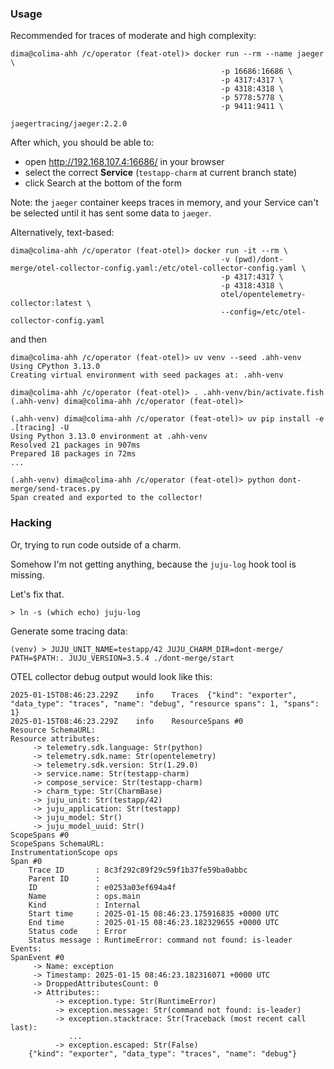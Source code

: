 ### Usage

Recommended for traces of moderate and high complexity:

```command
dima@colima-ahh /c/operator (feat-otel)> docker run --rm --name jaeger \
                                               -p 16686:16686 \
                                               -p 4317:4317 \
                                               -p 4318:4318 \
                                               -p 5778:5778 \
                                               -p 9411:9411 \
                                               jaegertracing/jaeger:2.2.0
```

After which, you should be able to:
- open http://192.168.107.4:16686/ in your browser
- select the correct **Service** (`testapp-charm` at current branch state)
- click Search at the bottom of the form

Note: the `jaeger` container keeps traces in memory, and your Service can't be selected
until it has sent some data to `jaeger`.

Alternatively, text-based:

```command
dima@colima-ahh /c/operator (feat-otel)> docker run -it --rm \
                                               -v (pwd)/dont-merge/otel-collector-config.yaml:/etc/otel-collector-config.yaml \
                                               -p 4317:4317 \
                                               -p 4318:4318 \
                                               otel/opentelemetry-collector:latest \
                                               --config=/etc/otel-collector-config.yaml
```

and then

```command
dima@colima-ahh /c/operator (feat-otel)> uv venv --seed .ahh-venv
Using CPython 3.13.0
Creating virtual environment with seed packages at: .ahh-venv

dima@colima-ahh /c/operator (feat-otel)> . .ahh-venv/bin/activate.fish
(.ahh-venv) dima@colima-ahh /c/operator (feat-otel)>

(.ahh-venv) dima@colima-ahh /c/operator (feat-otel)> uv pip install -e .[tracing] -U
Using Python 3.13.0 environment at .ahh-venv
Resolved 21 packages in 907ms
Prepared 18 packages in 72ms
...

(.ahh-venv) dima@colima-ahh /c/operator (feat-otel)> python dont-merge/send-traces.py
Span created and exported to the collector!
```

### Hacking

Or, trying to run code outside of a charm.

Somehow I'm not getting anything, because the `juju-log` hook tool is missing.

Let's fix that.

```command
> ln -s (which echo) juju-log
```

Generate some tracing data:

```command
(venv) > JUJU_UNIT_NAME=testapp/42 JUJU_CHARM_DIR=dont-merge/ PATH=$PATH:. JUJU_VERSION=3.5.4 ./dont-merge/start
```

OTEL collector debug output would look like this:

```
2025-01-15T08:46:23.229Z	info	Traces	{"kind": "exporter", "data_type": "traces", "name": "debug", "resource spans": 1, "spans": 1}
2025-01-15T08:46:23.229Z	info	ResourceSpans #0
Resource SchemaURL:
Resource attributes:
     -> telemetry.sdk.language: Str(python)
     -> telemetry.sdk.name: Str(opentelemetry)
     -> telemetry.sdk.version: Str(1.29.0)
     -> service.name: Str(testapp-charm)
     -> compose_service: Str(testapp-charm)
     -> charm_type: Str(CharmBase)
     -> juju_unit: Str(testapp/42)
     -> juju_application: Str(testapp)
     -> juju_model: Str()
     -> juju_model_uuid: Str()
ScopeSpans #0
ScopeSpans SchemaURL:
InstrumentationScope ops
Span #0
    Trace ID       : 8c3f292c89f29c59f1b37fe59ba0abbc
    Parent ID      :
    ID             : e0253a03ef694a4f
    Name           : ops.main
    Kind           : Internal
    Start time     : 2025-01-15 08:46:23.175916835 +0000 UTC
    End time       : 2025-01-15 08:46:23.182329655 +0000 UTC
    Status code    : Error
    Status message : RuntimeError: command not found: is-leader
Events:
SpanEvent #0
     -> Name: exception
     -> Timestamp: 2025-01-15 08:46:23.182316071 +0000 UTC
     -> DroppedAttributesCount: 0
     -> Attributes::
          -> exception.type: Str(RuntimeError)
          -> exception.message: Str(command not found: is-leader)
          -> exception.stacktrace: Str(Traceback (most recent call last):
             ...
          -> exception.escaped: Str(False)
	{"kind": "exporter", "data_type": "traces", "name": "debug"}
```
